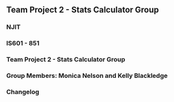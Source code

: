 ## Team Project 2 - Stats Calculator Group
### NJIT
### IS601 - 851  
### Team Project 2 - Stats Calculator Group
### Group Members: Monica Nelson and Kelly Blackledge

### Changelog
